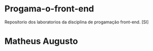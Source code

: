 # Progama-o-front-end
Reposítorio dos laboratorios da disciplina de progamação front-end. [SI]
# Matheus Augusto